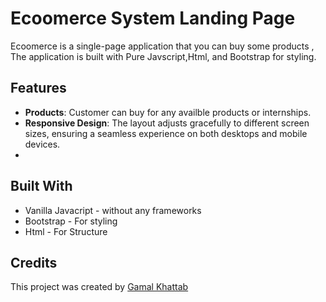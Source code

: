 # Ecoomerce System Landing Page
Ecoomerce is a single-page application that you can buy some products , The application is built with Pure Javscript,Html, and Bootstrap for styling.

## Features

- **Products**: Customer can buy for any availble products or internships.
- **Responsive Design**: The layout adjusts gracefully to different screen sizes, ensuring a seamless experience on both desktops and mobile devices.
- 
## Built With

-  Vanilla Javacript -  without any frameworks
- Bootstrap - For styling
- Html - For Structure


## Credits

This project was created by [Gamal Khattab](https://github.com/gamal-khattab)

